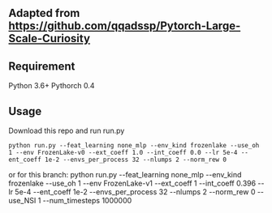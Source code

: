 ## Adapted from https://github.com/qqadssp/Pytorch-Large-Scale-Curiosity

## Requirement

Python 3.6+
Pythorch 0.4

## Usage

Download this repo and run run.py

    python run.py --feat_learning none_mlp --env_kind frozenlake --use_oh 1 --env FrozenLake-v0 --ext_coeff 1.0 --int_coeff 0.0 --lr 5e-4 --ent_coeff 1e-2 --envs_per_process 32 --nlumps 2 --norm_rew 0

or for this branch:
    python run.py --feat_learning none_mlp --env_kind frozenlake --use_oh 1 --env FrozenLake-v1 --ext_coeff 1 --int_coeff 0.396 --lr 5e-4 --ent_coeff 1e-2 --envs_per_process 32 --nlumps 2 --norm_rew 0 --use_NSI 1 --num_timesteps 1000000
